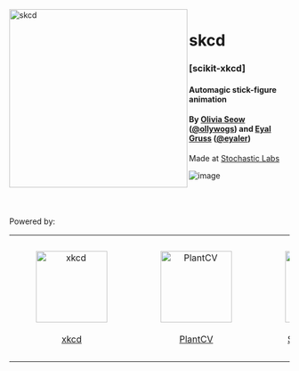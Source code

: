 <img src="https://user-images.githubusercontent.com/4436747/186605404-385dd5fd-45fb-471a-8200-b19c13926928.png" alt="skcd" align="left" height="320">

# skcd

### [scikit-xkcd]

#### Automagic stick-figure animation

#### By [Olivia Seow](https://www.oliviaseow.com) ([@ollywogs](https://twitter.com/ollywogs)) and [Eyal Gruss](https://eyalgruss.com) ([@eyaler](https://twitter.com/eyaler))

Made at [Stochastic Labs](http://stochasticlabs.org)

![image](https://user-images.githubusercontent.com/4436747/186743937-9f4d2a02-f5ae-4273-a225-e86973ace3d8.png)

<br><br><br>
Powered by:
<table align="center">
<tr align="center">
<td>
<a href="https://xkcd.com"><figure><img src="https://user-images.githubusercontent.com/4436747/186625256-6f759c3a-d19d-4d88-be1f-cab4a67513cd.png" alt="xkcd" height="128"><br><br><figcaption>xkcd</figcaption></figure></a>
</td>
<td>
<a href="https://github.com/danforthcenter/plantcv"><figure><img src="https://user-images.githubusercontent.com/4436747/186595109-5d5cde8d-4801-4ebe-bbe7-e7167ab59acf.png" alt="PlantCV" height="128"><br><br><figcaption>PlantCV</figcaption></figure></a>
</td>
<td>
<a href="https://github.com/CompVis/stable-diffusion"><figure><img src="https://user-images.githubusercontent.com/4436747/186594458-7f22c4ee-3d43-41e6-b187-37efc8f685d3.png" alt="Stable Diffusion" height="128"><br><br><figcaption>Stable Diffusion</figcaption></figure></a>
</td>
<td>
<a href="https://github.com/huggingface/diffusers"><figure><img src="https://user-images.githubusercontent.com/4436747/186587153-ad8b9602-d749-4b83-9307-3bdb76d0fd77.png" alt="Hugging Face Diffusers" height="128"><br><figcaption>Hugging Face<br>🧨 Diffusers</figcaption></figure></a>
</td>
<td>
<a href="https://imaginarysoundscape.net"><figure><img src="https://user-images.githubusercontent.com/4436747/186593722-06f0d51c-aecc-408e-9433-8d274eaf3e8a.png" alt="Imaginary Soundscape" height="128"><br><br><figcaption>Imaginary Soundscape</figcaption></figure></a>
</td>
</tr>
</table>

